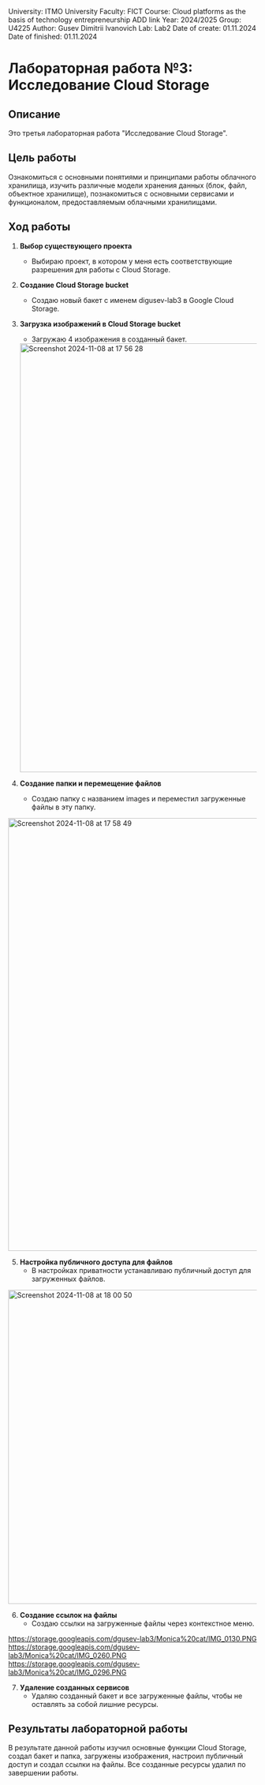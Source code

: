University: ITMO University Faculty: FICT Course: Cloud platforms as the basis of technology entrepreneurship ADD link Year: 2024/2025 Group: U4225 Author: Gusev Dimitrii Ivanovich Lab: Lab2 Date of create: 01.11.2024 Date of finished: 01.11.2024

# Лабораторная работа №3: Исследование Cloud Storage

## Описание
Это третья лабораторная работа "Исследование Cloud Storage".

## Цель работы
Ознакомиться с основными понятиями и принципами работы облачного хранилища, изучить различные модели хранения данных (блок, файл, объектное хранилище), познакомиться с основными сервисами и функционалом, предоставляемым облачными хранилищами.

## Ход работы

1. **Выбор существующего проекта**
   - Выбираю проект, в котором у меня есть соответствующие разрешения для работы с Cloud Storage.

2. **Создание Cloud Storage bucket**
   - Создаю новый бакет с именем digusev-lab3 в Google Cloud Storage.
   
3. **Загрузка изображений в Cloud Storage bucket**
   - Загружаю 4 изображения в созданный бакет.
     
   <img width="870" alt="Screenshot 2024-11-08 at 17 56 28" src="https://github.com/user-attachments/assets/b52f3bbe-43ad-406e-b31d-c323ed0c0a6d">


4. **Создание папки и перемещение файлов**
   - Создаю папку с названием images и переместил загруженные файлы в эту папку.
   
<img width="878" alt="Screenshot 2024-11-08 at 17 58 49" src="https://github.com/user-attachments/assets/787dafb4-95ce-4db7-b58f-4411082a1310">

5. **Настройка публичного доступа для файлов**
   - В настройках приватности устанавливаю публичный доступ для загруженных файлов.
     
<img width="637" alt="Screenshot 2024-11-08 at 18 00 50" src="https://github.com/user-attachments/assets/deb9e03e-17f0-43ce-a4d2-f31f2681400a">

6. **Создание ссылок на файлы**
   - Создаю ссылки на загруженные файлы через контекстное меню.

https://storage.googleapis.com/dgusev-lab3/Monica%20cat/IMG_0130.PNG
https://storage.googleapis.com/dgusev-lab3/Monica%20cat/IMG_0260.PNG
https://storage.googleapis.com/dgusev-lab3/Monica%20cat/IMG_0296.PNG

7. **Удаление созданных сервисов**
   - Удаляю созданный бакет и все загруженные файлы, чтобы не оставлять за собой лишние ресурсы.

## Результаты лабораторной работы
В результате данной работы изучил основные функции Cloud Storage, создал бакет и папка, загружены изображения, настроил публичный доступ и создал ссылки на файлы. Все созданные ресурсы удалил по завершении работы.
